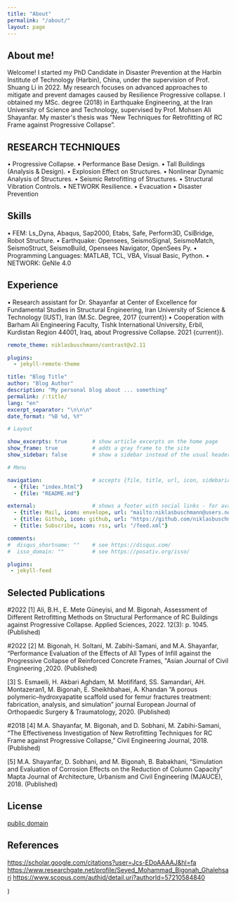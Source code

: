 ```yaml
---
title: "About"
permalink: "/about/"
layout: page
---
```


## About me!

Welcome! I started my PhD Candidate in Disaster Prevention at the Harbin Institute of Technology (Harbin), China, under the supervision of Prof. Shuang Li in 2022. My research focuses on advanced approaches to mitigate and prevent damages caused by Resilience Progressive collapse. I obtained my MSc. degree (2018) in Earthquake Engineering, at the Iran University of Science and Technology, supervised by Prof. Mohsen Ali Shayanfar. My master's thesis was “New Techniques for Retrofitting of RC Frame against Progressive Collapse”.

## RESEARCH TECHNIQUES

• Progressive Collapse.
• Performance Base Design.
• Tall Buildings (Analysis & Design).
• Explosion Effect on Structures.
• Nonlinear Dynamic Analysis of Structures.
• Seismic Retrofitting of Structures.
• Structural Vibration Controls.
• NETWORK Resilience.
• Evacuation
• Disaster Prevention


## Skills 

• FEM: Ls_Dyna, Abaqus, Sap2000, Etabs, Safe, Perform3D, CsiBridge, Robot Structure.
• Earthquake: Opensees, SeismoSignal, SeismoMatch, SeismoStruct, SeismoBuild, Opensees Navigator, OpenSees Py.
• Programming Languages: MATLAB, TCL, VBA, Visual Basic, Python.
• NETWORK: GeNIe 4.0

## Experience 

•	Research assistant for Dr. Shayanfar at Center of Excellence for Fundamental Studies in Structural Engineering, Iran University of Science & Technology (IUST), Iran (M.Sc. Degree, 2017 {current}) 
• Cooperation with Barham Ali Engineering Faculty, Tishk International University, Erbil, Kurdistan Region 44001, Iraq, about Progressive Collapse. 2021 {current}). 


```yaml
remote_theme: niklasbuschmann/contrast@v2.11

plugins:
  - jekyll-remote-theme
```



```yaml
title: "Blog Title"
author: "Blog Author"
description: "My personal blog about ... something"
permalink: /:title/
lang: "en"
excerpt_separator: "\n\n\n"
date_format: "%B %d, %Y"

# Layout

show_excerpts: true        # show article excerpts on the home page
show_frame: true           # adds a gray frame to the site
show_sidebar: false        # show a sidebar instead of the usual header

# Menu

navigation:                # accepts {file, title, url, icon, sidebaricon}
  - {file: "index.html"}
  - {file: "README.md"}

external:                  # shows a footer with social links - for available icons see fontawesome.com/icons
  - {title: Mail, icon: envelope, url: "mailto:niklasbuschmann@users.noreply.github.com"}
  - {title: Github, icon: github, url: "https://github.com/niklasbuschmann/contrast"}
  - {title: Subscribe, icon: rss, url: "/feed.xml"}

comments:
#  disqus_shortname: ""    # see https://disqus.com/
#  isso_domain: ""         # see https://posativ.org/isso/

plugins:
 - jekyll-feed

```

## Selected Publications
#2022
[1] Ali, B.H., E. Mete Güneyisi, and M. Bigonah, Assessment of Different Retrofitting Methods on Structural Performance of RC Buildings against Progressive Collapse. Applied Sciences, 2022. 12(3): p. 1045. (Published)

#2022
 [2] M. Bigonah, H. Soltani, M. Zabihi-Samani, and M.A. Shayanfar, “Performance Evaluation of the Effects of All Types of Infill against the Progressive Collapse of Reinforced Concrete Frames, "Asian Journal of Civil Engineering ,2020. (Published)

[3] S. Esmaeili, H. Akbari Aghdam, M. Motififard, SS. Samandari, AH. Montazeran1, M. Bigonah, E. Sheikhbahaei, A. Khandan “A porous polymeric–hydroxyapatite scaffold used for femur fractures treatment: fabrication, analysis, and simulation” journal European Journal of Orthopaedic Surgery & Traumatology, 2020. (Published) 

#2018
[4] M.A. Shayanfar, M. Bigonah, and D. Sobhani, M. Zabihi-Samani, “The Effectiveness Investigation of New Retrofitting Techniques for RC Frame against Progressive Collapse,” Civil Engineering Journal, 2018. (Published) 

[5] M.A. Shayanfar, D. Sobhani, and M. Bigonah, B. Babakhani, “Simulation and Evaluation of Corrosion Effects on the Reduction of Column Capacity” Mapta Journal of Architecture, Urbanism and Civil Engineering (MJAUCE), 2018. (Published)



## License

[public domain](http://unlicense.org/)

## References

https://scholar.google.com/citations?user=Jcs-EDoAAAAJ&hl=fa 
https://www.researchgate.net/profile/Seyed_Mohammad_Bigonah_Ghalehsari 
https://www.scopus.com/authid/detail.uri?authorId=57210584840

)
